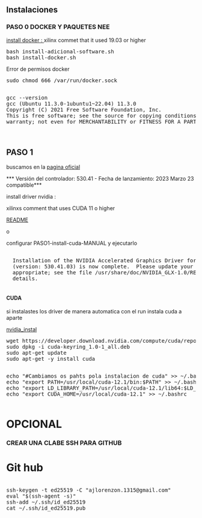 ## Instalaciones 
### PASO 0 DOCKER Y PAQUETES NEE

[install docker : ](https://docs.docker.com/engine/install/ubuntu/)
xilinx commet that it used 19.03 or higher

<pre>
bash install-adicional-software.sh
bash install-docker.sh
</pre>

Error de permisos docker 
<pre>
sudo chmod 666 /var/run/docker.sock
</pre>

<pre>

gcc --version
gcc (Ubuntu 11.3.0-1ubuntu1~22.04) 11.3.0
Copyright (C) 2021 Free Software Foundation, Inc.
This is free software; see the source for copying conditions.  There is NO
warranty; not even for MERCHANTABILITY or FITNESS FOR A PARTICULAR PURPOSE.


</pre>

## PASO 1

buscamos en la [pagina oficial](https://www.nvidia.com/es-es/geforce/drivers/)

*** Versión del controlador: 530.41 - Fecha de lanzamiento: 2023 Marzo 23  compatible***

install driver nvidia :

xilinxs comment that uses CUDA 11 o higher

[README](http://us.download.nvidia.com/XFree86/Linux-x86_64/530.41.03/README/index.html)

o 

configurar  PASO1-install-cuda-MANUAL y ejecutarlo



<pre>

  Installation of the NVIDIA Accelerated Graphics Driver for Linux-x86_64      
  (version: 530.41.03) is now complete.  Please update your xorg.conf file as  
  appropriate; see the file /usr/share/doc/NVIDIA_GLX-1.0/README.txt for       
  details.

</pre>
#### CUDA
si instalastes los driver de manera automatica con el run instala cuda a aparte 

[nvidia_instal](https://developer.nvidia.com/cuda-downloads?target_os=Linux&target_arch=x86_64&Distribution=Ubuntu&target_version=20.04&target_type=deb_network)

<pre>
wget https://developer.download.nvidia.com/compute/cuda/repos/ubuntu2004/x86_64/cuda-keyring_1.0-1_all.deb
sudo dpkg -i cuda-keyring_1.0-1_all.deb
sudo apt-get update
sudo apt-get -y install cuda
</pre>

<pre>

echo "#Cambiamos os pahts pola instalacion de cuda" >> ~/.bashrc
echo "export PATH=/usr/local/cuda-12.1/bin:$PATH" >> ~/.bashrc
echo "export LD_LIBRARY_PATH=/usr/local/cuda-12.1/lib64:$LD_LIBRARY_PATH" >> ~/.bashrc
echo "export CUDA_HOME=/usr/local/cuda-12.1" >> ~/.bashrc

</pre>
# OPCIONAL 

###  CREAR UNA CLABE SSH PARA GITHUB

# Git hub

<pre>

ssh-keygen -t ed25519 -C "ajlorenzon.1315@gmail.com"
eval "$(ssh-agent -s)"
ssh-add ~/.ssh/id_ed25519
cat ~/.ssh/id_ed25519.pub

</pre>

